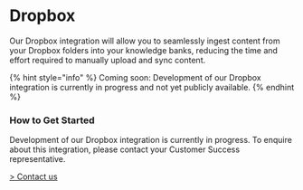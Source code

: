 # Dropbox

Our Dropbox integration will allow you to seamlessly ingest content from your Dropbox folders into your knowledge banks, reducing the time and effort required to manually upload and sync content.

{% hint style="info" %}
Coming soon: Development of our Dropbox integration is currently in progress and not yet publicly available.
{% endhint %}

### How to Get Started

Development of our Dropbox integration is currently in progress. To enquire about this integration, please contact your Customer Success representative.&#x20;

[> Contact us](https://mindset-ai.atlassian.net/servicedesk/customer/portal/1/group/10/create/41)
